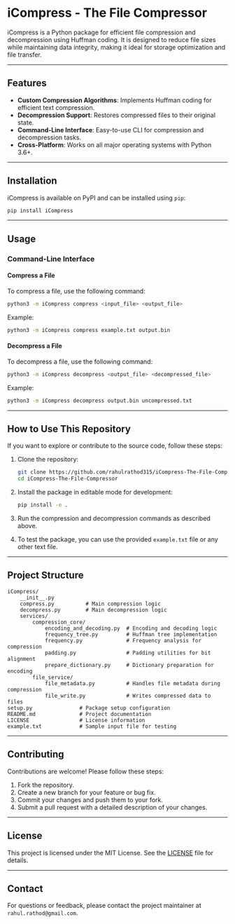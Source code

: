 # iCompress - The File Compressor

iCompress is a Python package for efficient file compression and decompression using Huffman coding. It is designed to reduce file sizes while maintaining data integrity, making it ideal for storage optimization and file transfer.

---

## Features

- **Custom Compression Algorithms**: Implements Huffman coding for efficient text compression.
- **Decompression Support**: Restores compressed files to their original state.
- **Command-Line Interface**: Easy-to-use CLI for compression and decompression tasks.
- **Cross-Platform**: Works on all major operating systems with Python 3.6+.

---

## Installation

iCompress is available on PyPI and can be installed using `pip`:

```bash
pip install iCompress
```

---

## Usage

### Command-Line Interface

#### Compress a File
To compress a file, use the following command:
```bash
python3 -m iCompress compress <input_file> <output_file>
```
Example:
```bash
python3 -m iCompress compress example.txt output.bin
```

#### Decompress a File
To decompress a file, use the following command:
```bash
python3 -m iCompress decompress <output_file> <decompressed_file>
```
Example:
```bash
python3 -m iCompress decompress output.bin uncompressed.txt
```

---

## How to Use This Repository

If you want to explore or contribute to the source code, follow these steps:

1. Clone the repository:
   ```bash
   git clone https://github.com/rahulrathod315/iCompress-The-File-Compressor.git
   cd iCompress-The-File-Compressor
   ```

2. Install the package in editable mode for development:
   ```bash
   pip install -e .
   ```

3. Run the compression and decompression commands as described above.

4. To test the package, you can use the provided `example.txt` file or any other text file.

---

## Project Structure

```
iCompress/
    __init__.py
    compress.py          # Main compression logic
    decompress.py        # Main decompression logic
    services/
        compression_core/
            encoding_and_decoding.py  # Encoding and decoding logic
            frequency_tree.py         # Huffman tree implementation
            frequency.py              # Frequency analysis for compression
            padding.py                # Padding utilities for bit alignment
            prepare_dictionary.py     # Dictionary preparation for encoding
        file_service/
            file_metadata.py          # Handles file metadata during compression
            file_write.py             # Writes compressed data to files
setup.py               # Package setup configuration
README.md              # Project documentation
LICENSE                # License information
example.txt            # Sample input file for testing
```

---

## Contributing

Contributions are welcome! Please follow these steps:

1. Fork the repository.
2. Create a new branch for your feature or bug fix.
3. Commit your changes and push them to your fork.
4. Submit a pull request with a detailed description of your changes.

---

## License

This project is licensed under the MIT License. See the [LICENSE](LICENSE) file for details.

---

## Contact

For questions or feedback, please contact the project maintainer at `rahul.rathod@gmail.com`.
